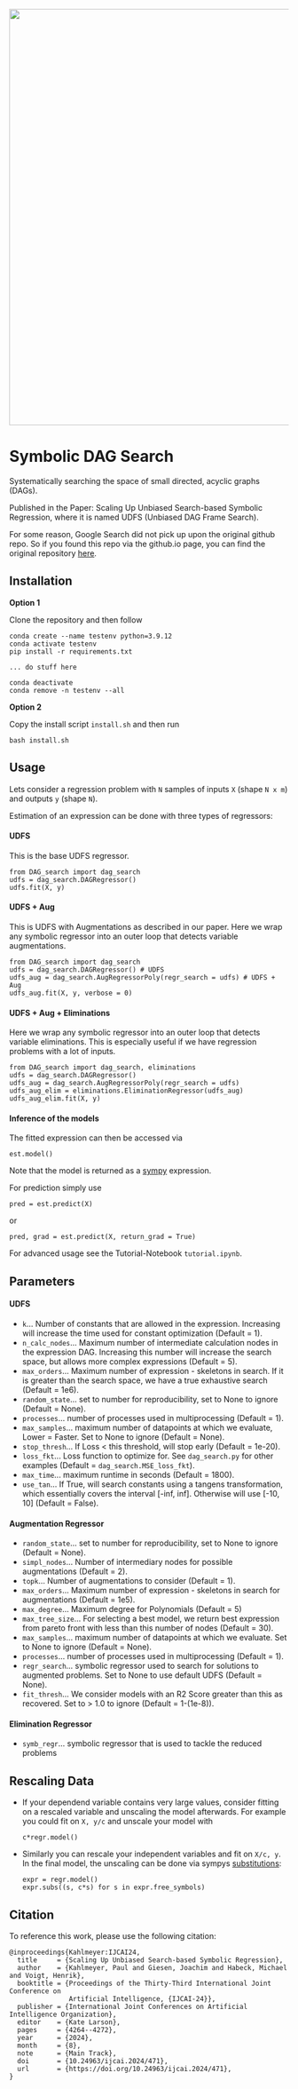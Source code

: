 <p align="center">
<img src="images/logo.png" width=750/>
</p>

# Symbolic DAG Search
Systematically searching the space of small directed, acyclic graphs (DAGs).

Published in the Paper: Scaling Up Unbiased Search-based Symbolic Regression, where it is named UDFS (Unbiased DAG Frame Search).

For some reason, Google Search did not pick up upon the original github repo. So if you found this repo via the github.io page, you can find the original repository [here](https://github.com/kahlmeyer94/DAG_search).

## Installation
**Option 1**

Clone the repository and then follow
```
conda create --name testenv python=3.9.12
conda activate testenv
pip install -r requirements.txt

... do stuff here

conda deactivate
conda remove -n testenv --all
```

**Option 2**

Copy the install script `install.sh` and then run
```
bash install.sh
```

## Usage

Lets consider a regression problem with `N` samples of inputs `X` (shape `N x m`) and outputs `y` (shape `N`). 

Estimation of an expression can be done with three types of regressors:

#### UDFS
This is the base UDFS regressor.

```
from DAG_search import dag_search
udfs = dag_search.DAGRegressor()
udfs.fit(X, y)
```

#### UDFS + Aug
This is UDFS with Augmentations as described in our paper.
Here we wrap any symbolic regressor into an outer loop that detects variable augmentations.
```
from DAG_search import dag_search
udfs = dag_search.DAGRegressor() # UDFS
udfs_aug = dag_search.AugRegressorPoly(regr_search = udfs) # UDFS + Aug
udfs_aug.fit(X, y, verbose = 0)
```

#### UDFS + Aug + Eliminations
Here we wrap any symbolic regressor into an outer loop that detects variable eliminations.
This is especially useful if we have regression problems with a lot of inputs.
```
from DAG_search import dag_search, eliminations
udfs = dag_search.DAGRegressor()
udfs_aug = dag_search.AugRegressorPoly(regr_search = udfs)
udfs_aug_elim = eliminations.EliminationRegressor(udfs_aug)
udfs_aug_elim.fit(X, y)
```

#### Inference of the models

The fitted expression can then be accessed via
```
est.model()
```
Note that the model is returned as a [sympy](https://www.sympy.org/en/index.html) expression.

For prediction simply use 
```
pred = est.predict(X)
```
or 
```
pred, grad = est.predict(X, return_grad = True)
```


For advanced usage see the Tutorial-Notebook `tutorial.ipynb`.

## Parameters

#### UDFS
- `k`... Number of constants that are allowed in the expression. Increasing will increase the time used for constant optimization (Default = 1).
- `n_calc_nodes`... Maximum number of intermediate calculation nodes in the expression DAG. Increasing this number will increase the search space, but allows more complex expressions (Default = 5).
- `max_orders`... Maximum number of expression - skeletons in search. If it is greater than the search space, we have a true exhaustive search (Default = 1e6).
- `random_state`... set to number for reproducibility, set to None to ignore (Default = None).
- `processes`... number of processes used in multiprocessing (Default = 1).
- `max_samples`... maximum number of datapoints at which we evaluate, Lower = Faster. Set to None to ignore (Default = None).
- `stop_thresh`... If Loss < this threshold, will stop early (Default = 1e-20).
- `loss_fkt`... Loss function to optimize for. See `dag_search.py` for other examples (Default = `dag_search.MSE_loss_fkt`).
- `max_time`... maximum runtime in seconds (Default = 1800).
- `use_tan`... If True, will search constants using a tangens transformation, which essentially covers the interval [-inf, inf]. Otherwise will use [-10, 10] (Default = False).


#### Augmentation Regressor

- `random_state`... set to number for reproducibility, set to None to ignore (Default = None).
- `simpl_nodes`... Number of intermediary nodes for possible augmentations (Default = 2).
- `topk`... Number of augmentations to consider (Default = 1).
- `max_orders`... Maximum number of expression - skeletons in search for augmentations (Default = 1e5).
- `max_degree`... Maximum degree for Polynomials (Default = 5)
- `max_tree_size`... For selecting a best model, we return best expression from pareto front with less than this number of nodes (Default = 30).
-  `max_samples`... maximum number of datapoints at which we evaluate. Set to None to ignore (Default = None).
- `processes`... number of processes used in multiprocessing (Default = 1).
- `regr_search`... symbolic regressor used to search for solutions to augmented problems. Set to None to use default UDFS (Default = None).
- `fit_thresh`... We consider models with an R2 Score greater than this as recovered. Set to > 1.0 to ignore (Default = 1-(1e-8)).

#### Elimination Regressor
- `symb_regr`... symbolic regressor that is used to tackle the reduced problems


## Rescaling Data
- If your dependend variable contains very large values, consider fitting on a rescaled variable and unscaling the model afterwards.
For example you could fit on `X, y/c` and unscale your model with 
  ```
  c*regr.model()
  ```
- Similarly you can rescale your independent variables and fit on `X/c, y`. In the final model, the unscaling can be done via sympys [substitutions](https://docs.sympy.org/latest/tutorials/intro-tutorial/basic_operations.html#substitution):
  ```
  expr = regr.model()
  expr.subs((s, c*s) for s in expr.free_symbols)
  ```




## Citation
To reference this work, please use the following citation:
```
@inproceedings{Kahlmeyer:IJCAI24,
  title     = {Scaling Up Unbiased Search-based Symbolic Regression},
  author    = {Kahlmeyer, Paul and Giesen, Joachim and Habeck, Michael and Voigt, Henrik},
  booktitle = {Proceedings of the Thirty-Third International Joint Conference on
               Artificial Intelligence, {IJCAI-24}},
  publisher = {International Joint Conferences on Artificial Intelligence Organization},
  editor    = {Kate Larson},
  pages     = {4264--4272},
  year      = {2024},
  month     = {8},
  note      = {Main Track},
  doi       = {10.24963/ijcai.2024/471},
  url       = {https://doi.org/10.24963/ijcai.2024/471},
}
```
